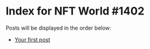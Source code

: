 # Index for NFT World #1402
Posts will be displayed in the order below:

- [Your first post](./001-first.md)

